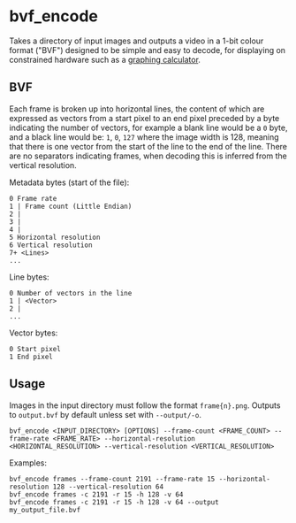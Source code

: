 # bvf_encode

Takes a directory of input images and outputs a video in a 1-bit colour format ("BVF") designed to be simple and easy to decode, for displaying on constrained hardware such as a [graphing calculator](https://github.com/kizza7984/bvf_play).

## BVF

Each frame is broken up into horizontal lines, the content of which are expressed as vectors from a start pixel to an end pixel preceded by a byte indicating the number of vectors,
for example a blank line would be a `0` byte, and a black line would be: `1`, `0`, `127` where the image width is 128, meaning that there is one vector from the start of the line to the end of the line.
There are no separators indicating frames, when decoding this is inferred from the vertical resolution.

Metadata bytes (start of the file):
```
0 Frame rate
1 | Frame count (Little Endian)
2 |
3 |
4 |
5 Horizontal resolution
6 Vertical resolution
7+ <Lines>
...
```
Line bytes:
```
0 Number of vectors in the line
1 | <Vector>
2 |
...
```
Vector bytes:
```
0 Start pixel
1 End pixel
```

## Usage

Images in the input directory must follow the format `frame{n}.png`. Outputs to `output.bvf` by default unless set with `--output/-o`.
```
bvf_encode <INPUT_DIRECTORY> [OPTIONS] --frame-count <FRAME_COUNT> --frame-rate <FRAME_RATE> --horizontal-resolution <HORIZONTAL_RESOLUTION> --vertical-resolution <VERTICAL_RESOLUTION>
```
Examples:
```
bvf_encode frames --frame-count 2191 --frame-rate 15 --horizontal-resolution 128 --vertical-resolution 64
bvf_encode frames -c 2191 -r 15 -h 128 -v 64
bvf_encode frames -c 2191 -r 15 -h 128 -v 64 --output my_output_file.bvf
```
